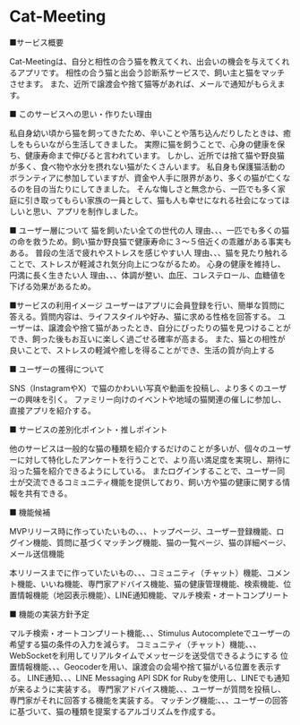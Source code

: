 # Cat-Meeting
■サービス概要

Cat-Meetingは、自分と相性の合う猫を教えてくれ、出会いの機会を与えてくれるアプリです。
相性の合う猫と出会う診断系サービスで、飼い主と猫をマッチさせます。
また、近所で譲渡会や捨て猫等があれば、メールで通知がもらえます。

■ このサービスへの思い・作りたい理由

私自身幼い頃から猫を飼ってきたため、辛いことや落ち込んだりしたときは、癒しをもらいながら生活してきました。
実際に猫を飼うことで、心身の健康を保ち、健康寿命まで伸びると言われています。
しかし、近所では捨て猫や野良猫が多く、食べ物や水分を摂れない猫がたくさんいます。
私自身も保護猫活動のボランティアに参加していますが、資金や人手に限界があり、多くの猫が亡くなるのを目の当たりにしてきました。
そんな悔しさと無念から、一匹でも多く家庭に引き取ってもらい家族の一員として、猫も人も幸せになれる社会になってほしいと思い、アプリを制作しました。

■ ユーザー層について
猫を飼いたい全ての世代の人
理由、、、一匹でも多くの猫の命を救うため。飼い猫か野良猫で健康寿命に３〜５倍近くの乖離がある事実もある。
普段の生活で疲れやストレスを感じやすい人
理由、、、猫を見たり触れることで、ストレスが軽減され気分向上につながるため。
心身の健康を維持し、円満に長く生きたい人
理由、、、体調が整い、血圧、コレステロール、血糖値を下げる効果があるため。


■サービスの利用イメージ
ユーザーはアプリに会員登録を行い、簡単な質問に答える。質問内容は、ライフスタイルや好み、猫に求める性格を回答する。
ユーザーは、譲渡会や捨て猫があったとき、自分にぴったりの猫を見つけることができ、飼った後もお互いに楽しく過ごせる確率が高まる。
また、猫との相性が良いことで、ストレスの軽減や癒しを得ることができ、生活の質が向上する

■ ユーザーの獲得について

SNS（InstagramやX）で猫のかわいい写真や動画を投稿し、より多くのユーザーの興味を引く。
ファミリー向けのイベントや地域の猫関連の催しに参加し、直接アプリを紹介する。

■ サービスの差別化ポイント・推しポイント

他のサービスは一般的な猫の種類を紹介するだけのことが多いが、個々のユーザーに対して特化したアンケートを行うことで、より高い満足度を実現し、期待に沿った猫を紹介できるようにしている。
またログインすることで、ユーザー同士が交流できるコミュニティ機能を提供しており、飼い方や猫の健康に関する情報を共有できる。

■ 機能候補

MVPリリース時に作っていたいもの、、、トップページ、ユーザー登録機能、ログイン機能、質問に基づくマッチング機能、猫の一覧ページ、猫の詳細ページ、メール送信機能

本リリースまでに作っていたいもの、、、コミュニティ（チャット）機能、コメント機能、いいね機能、専門家アドバイス機能、猫の健康管理機能、検索機能、位置情報機能（地図表示機能）、LINE通知機能、マルチ検索・オートコンプリート


■ 機能の実装方針予定

マルチ検索・オートコンプリート機能、、、Stimulus Autocompleteでユーザーの希望する猫の条件の入力を減らす。
コミュニティ（チャット）機能、、、WebSocketを利用してリアルタイムでメッセージを送受信できるようにする
位置情報機能、、、Geocoderを用い、譲渡会の会場や捨て猫がいる位置を表示する。
LINE通知、、、LINE Messaging API SDK for Rubyを使用し、LINEでも通知が来るように実装する。
専門家アドバイス機能、、、ユーザーが質問を投稿し、専門家がそれに回答する機能を実装する。
マッチング機能:、、、ユーザーの回答に基づいて、猫の種類を提案するアルゴリズムを作成する。